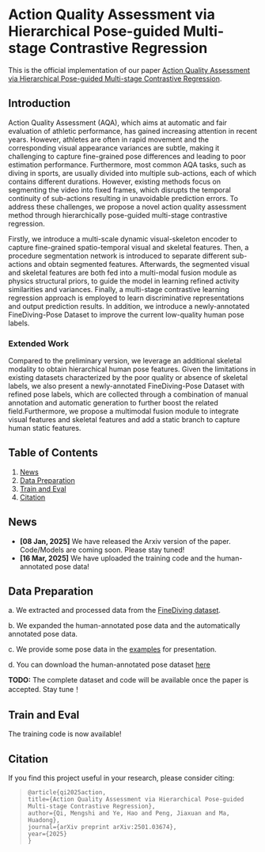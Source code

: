# Action Quality Assessment via Hierarchical Pose-guided Multi-stage Contrastive Regression

This is the official implementation of our paper [Action Quality Assessment via Hierarchical Pose-guided Multi-stage Contrastive Regression](https://arxiv.org/pdf/2501.03674 ).

## Introduction

Action Quality Assessment (AQA), which aims at automatic and fair evaluation of athletic performance, has gained increasing attention in recent years. However, athletes are often in rapid movement and the corresponding visual appearance variances are subtle, making it challenging to capture fine-grained pose differences and leading to poor estimation performance. Furthermore, most common AQA tasks, such as diving in sports, are usually divided into multiple sub-actions, each of which contains different durations. However, existing methods focus on segmenting the video into fixed frames, which disrupts the temporal continuity of sub-actions resulting in unavoidable prediction errors. To address these challenges, we propose a novel action quality assessment method through hierarchically pose-guided multi-stage contrastive regression. 

Firstly, we introduce a multi-scale dynamic visual-skeleton encoder to capture fine-grained spatio-temporal visual and skeletal features. Then, a procedure segmentation network is introduced to separate different sub-actions and obtain segmented features. Afterwards, the segmented visual and skeletal features are both fed into a multi-modal fusion module as physics structural priors, to guide the model in learning refined activity similarities and variances. Finally, a multi-stage contrastive learning regression approach is employed to learn discriminative representations and output prediction results. In addition, we introduce a newly-annotated FineDiving-Pose Dataset to improve the current low-quality human pose labels.

### **Extended Work**
Compared to the preliminary version, we leverage an additional skeletal modality to obtain hierarchical human pose features. Given the limitations in existing datasets characterized by the poor quality or absence of skeletal labels, we also present a newly-annotated FineDiving-Pose Dataset with refined pose labels, which are collected through a combination of manual annotation and automatic generation to further boost the related field.Furthermore, we propose a multimodal fusion module to integrate visual features and skeletal features and add a static branch to capture human static features. 
## Table of Contents

1. [News](#news)
2. [Data Preparation](#data-preparation)
3. [Train and Eval](#train-and-eval)
4. [Citation](#citation)

## News

- **[08 Jan, 2025]** We have released the Arxiv version of the paper. Code/Models are coming soon. Please stay tuned!
- **[16 Mar, 2025]** We have uploaded the training code and the human-annotated pose data!

## Data Preparation

a. We extracted and processed data from the [FineDiving dataset](https://github.com/xujinglin/FineDiving).

b. We expanded the human-annotated pose data and the automatically annotated pose data.

c. We provide some pose data in the [examples](examples/annotations) for presentation.

d. You can download the human-annotated pose dataset [here](https://pan.baidu.com/s/1Ozhd0c3H-KSqcLdno6WH2Q?pwd=9kq2)


**TODO:** The complete dataset and code will be available once the paper is accepted. Stay tune！
## Train and Eval

The training code is now available!

## Citation

If you find this project useful in your research, please consider citing:

> ```
> @article{qi2025action,
> title={Action Quality Assessment via Hierarchical Pose-guided Multi-stage Contrastive Regression},
> author={Qi, Mengshi and Ye, Hao and Peng, Jiaxuan and Ma, Huadong},
> journal={arXiv preprint arXiv:2501.03674},
> year={2025}
> }
> 